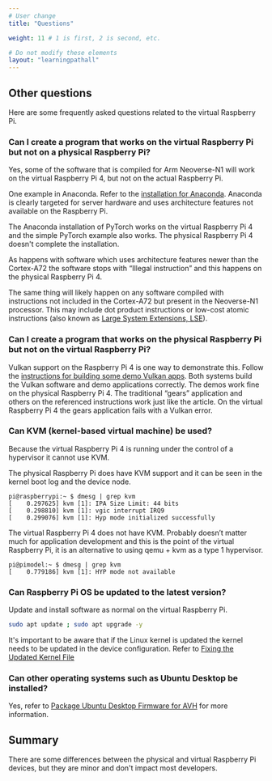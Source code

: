 ```yaml
---
# User change
title: "Questions"

weight: 11 # 1 is first, 2 is second, etc.

# Do not modify these elements
layout: "learningpathall"
---
```


## Other questions

Here are some frequently asked questions related to the virtual Raspberry Pi. 

### Can I create a program that works on the virtual Raspberry Pi but not on a physical Raspberry Pi?
					
Yes, some of the software that is compiled for Arm Neoverse-N1 will work on the virtual Raspberry Pi 4, but not on the actual Raspberry Pi.

One example in Anaconda. Refer to the [installation for Anaconda](/install-tools/anaconda/). Anaconda is clearly targeted for server hardware and uses architecture features not available on the Raspberry Pi. 

The Anaconda installation of PyTorch works on the virtual Raspberry Pi 4 and the simple PyTorch example also works. The physical Raspberry Pi 4 doesn't complete the installation.
					
As happens with software which uses architecture features newer than the Cortex-A72 the software stops with “Illegal instruction” and this happens on the physical Raspberry Pi 4.		

The same thing will likely happen on any software compiled with instructions not included in the Cortex-A72 but present in the Neoverse-N1 processor. This may include dot product instructions or low-cost atomic instructions (also known as [Large System Extensions, LSE](/learning-paths/cloud/lse/)).	
				
### Can I create a program that works on the physical Raspberry Pi but not on the virtual Raspberry Pi?
					
Vulkan support on the Raspberry Pi 4 is one way to demonstrate this. Follow the [instructions for building some demo Vulkan apps](https://qengineering.eu/install-vulkan-on-raspberry-pi.html). Both systems build the Vulkan software and demo applications correctly. The demos work fine on the physical Raspberry Pi 4. The traditional “gears” application and others on the referenced instructions work just like the article. On the virtual Raspberry Pi 4 the gears application fails with a Vulkan error.	
			
### Can KVM (kernel-based virtual machine) be used?
					
Because the virtual Raspberry Pi 4 is running under the control of a hypervisor it cannot use KVM.
					
The physical Raspberry Pi does have KVM support and it can be seen in the kernel boot log and the device node.

```console
pi@raspberrypi:~ $ dmesg | grep kvm
[    0.297625] kvm [1]: IPA Size Limit: 44 bits
[    0.298810] kvm [1]: vgic interrupt IRQ9
[    0.299076] kvm [1]: Hyp mode initialized successfully
```			
					
The virtual Raspberry Pi 4 does not have KVM. Probably doesn’t matter much for application development and this is the point of the virtual Raspberry Pi, it is an alternative to using qemu + kvm as a type 1 hypervisor.

```console
pi@pimodel:~ $ dmesg | grep kvm
[    0.779186] kvm [1]: HYP mode not available
```
					

### Can Raspberry Pi OS be updated to the latest version?

Update and install software as normal on the virtual Raspberry Pi. 

```bash
sudo apt update ; sudo apt upgrade -y
```

It's important to be aware that if the Linux kernel is updated the kernel needs to be updated in the device configuration. Refer to [Fixing the Updated Kernel File](https://intercom.help/arm-avh/en/articles/6278501-updating-the-raspberry-pi-4-kernel#h_7d121890f9)

### Can other operating systems such as Ubuntu Desktop be installed?

Yes, refer to [Package Ubuntu Desktop Firmware for AVH](https://intercom.help/arm-avh/en/articles/6523083-package-ubuntu-desktop-firmware-for-avh) for more information.

## Summary
					
There are some differences between the physical and virtual Raspberry Pi devices, but they are minor and don't impact most developers. 


